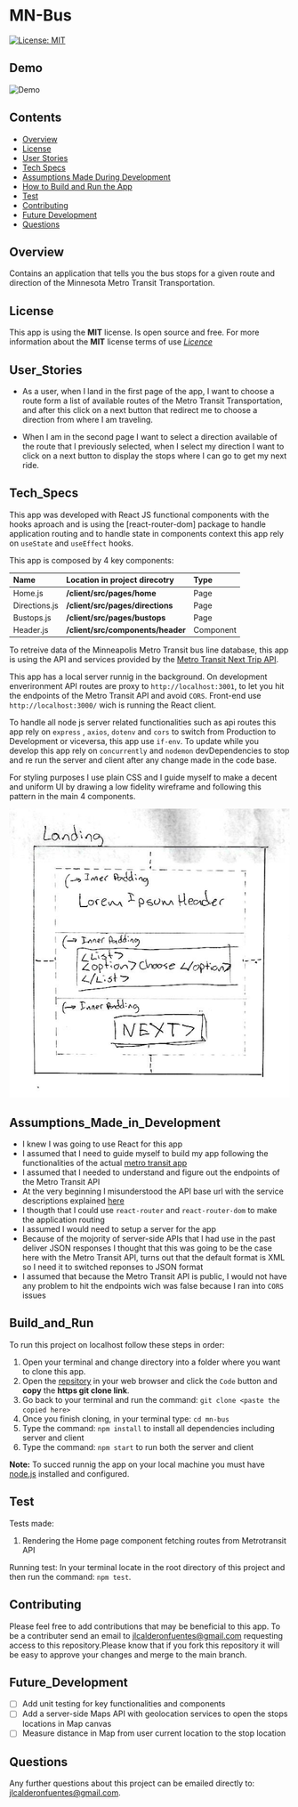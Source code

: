 # MN-Bus

[![License: MIT](https://img.shields.io/badge/License-MIT-yellow.svg)](https://opensource.org/licenses/MIT)

## Demo

![Demo](./client/public/MN-Bus.gif)

## Contents

- [Overview](#Overview)
- [License](#License)
- [User Stories](#User_Stories)
- [Tech Specs](#Tech_Specs)
- [Assumptions Made During Development](#Assumptions_Made_in_Development)
- [How to Build and Run the App](#Build_and_Run)
- [Test](#Test)
- [Contributing](#Contributing)
- [Future Development](#Future_Development)
- [Questions](#Questions)

## Overview

Contains an application that tells you the bus stops for a given route and direction of the Minnesota Metro Transit Transportation.

## License

This app is using the **MIT** license. Is open source and free. For more information about the **MIT** license terms of use [_Licence_](https://opensource.org/licenses/MIT)

## User_Stories

- As a user, when I land in the first page of the app, I want to choose a route form a list of available routes of the Metro Transit Transportation, and after this click on a next button that redirect me to choose a direction from where I am traveling.

- When I am in the second page I want to select a direction available of the route that I previously selected, when I select my direction I want to click on a next button to display the stops where I can go to get my next ride.

## Tech_Specs

This app was developed with React JS functional components with the hooks aproach and is using the [react-router-dom] package to handle application routing and to handle state in components context this app rely on `useState` and `useEffect` hooks.

This app is composed by 4 key components:

| Name          | Location in project direcotry     | Type      |
| :------------ | :-------------------------------- | :-------- |
| Home.js       | **/client/src/pages/home**        | Page      |
| Directions.js | **/client/src/pages/directions**  | Page      |
| Bustops.js    | **/client/src/pages/bustops**     | Page      |
| Header.js     | **/client/src/components/header** | Component |

To retreive data of the Minneapolis Metro Transit bus line database, this app is using the API and services provided by the [Metro Transit Next Trip API](https://svc.metrotransit.org/nextrip).

This app has a local server runnig in the background. On development enverironment API routes are proxy to `http://localhost:3001`, to let you hit the endpoints of the Metro Transit API and avoid `CORS`. Front-end use `http://localhost:3000/` wich is running the React client.

To handle all node js server related functionalities such as api routes this app rely on `express` , `axios`, `dotenv` and `cors` to switch from Production to Development or viceversa, this app use `if-env`. To update while you develop this app rely on `concurrently` and `nodemon` devDependencies to stop and re run the server and client after any change made in the code base.

For styling purposes I use plain CSS and I guide myself to make a decent and uniform UI by drawing a low fidelity wireframe and following this pattern in the main 4 components.

![Wireframe](./client/public/mn-bus-wireframe.jpg)

## Assumptions_Made_in_Development

- I knew I was going to use React for this app
- I assumed that I need to guide myself to build my app following the functionalities of the actual [metro transit app](https://www.metrotransit.org/nextripbadge.aspx)
- I assumed that I needed to understand and figure out the endpoints of the Metro Transit API
- At the very beginning I misunderstood the API base url with the service descriptions explained [here](https://svc.metrotransit.org/nextrip/help)
- I thougth that I could use `react-router` and `react-router-dom` to make the application routing
- I assumed I would need to setup a server for the app
- Because of the mojority of server-side APIs that I had use in the past deliver JSON responses I thought that this was going to be the case here with the Metro Transit API, turns out that the default format is XML so I need it to switched reponses to JSON format
- I assumed that because the Metro Transit API is public, I would not have any problem to hit the endpoints wich was false because I ran into `CORS` issues

## Build_and_Run

To run this project on localhost follow these steps in order:

1. Open your terminal and change directory into a folder where you want to clone this app.
2. Open the [repsitory](https://github.com/jlcalderon/mn-bus) in your web browser and click the `Code` button and **copy** the **https git clone link**.
3. Go back to your terminal and run the command: `git clone <paste the copied here>`
4. Once you finish cloning, in your terminal type: `cd mn-bus`
5. Type the command: `npm install` to install all dependencies including server and client
6. Type the command: `npm start` to run both the server and client

**Note:** To succed runnig the app on your local machine you must have [node.js](https://nodejs.org/en/) installed and configured.

## Test

Tests made:

1. Rendering the Home page component fetching routes from Metrotransit API

Running test:
In your terminal locate in the root directory of this project and then run the command: `npm test`.

## Contributing

Please feel free to add contributions that may be beneficial to this app. To be a contributer send an email to <jlcalderonfuentes@gmail.com> requesting access to this repository.Please know that if you fork this repository it will be easy to approve your changes and merge to the main branch.

## Future_Development

- [ ] Add unit testing for key functionalities and components
- [ ] Add a server-side Maps API with geolocation services to open the stops locations in Map canvas
- [ ] Measure distance in Map from user current location to the stop location

## Questions

Any further questions about this project can be emailed directly to: <jlcalderonfuentes@gmail.com>.
